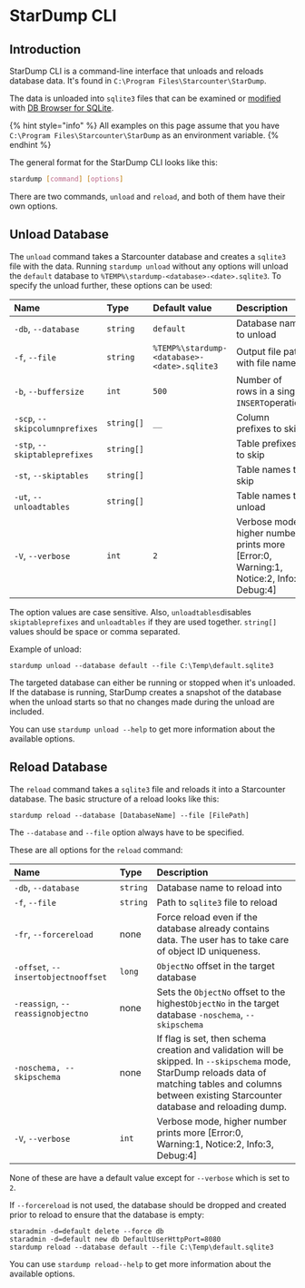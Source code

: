 # StarDump CLI

## Introduction

StarDump CLI is a command-line interface that unloads and reloads database data. It's found in `C:\Program Files\Starcounter\StarDump`.  

The data is unloaded into `sqlite3` files that can be examined or [modified](unload-reload.md#modify-the-schema-in-the-database) with [DB Browser for SQLite](http://sqlitebrowser.org/).

{% hint style="info" %}
All examples on this page assume that you have `C:\Program Files\Starcounter\StarDump` as an environment variable.
{% endhint %}

The general format for the StarDump CLI looks like this:

```bash
stardump [command] [options]
```

There are two commands, `unload` and `reload`, and both of them have their own options.

## Unload Database

The `unload` command takes a Starcounter database and creates a `sqlite3` file with the data. Running `stardump unload` without any options will unload the `default` database to `%TEMP%\stardump-<database>-<date>.sqlite3`. To specify the unload further, these options can be used:

| Name | Type | Default value | Description |
| :--- | :--- | :--- | :--- |
| `-db`, `--database` | `string` | `default` | Database name to unload |
| `-f`, `--file` | `string` | `%TEMP%\stardump-<database>-<date>.sqlite3` | Output file path with file name |
| `-b`, `--buffersize` | `int` | `500` | Number of rows in a single `INSERT`operation |
| `-scp`, `--skipcolumnprefixes` | `string[]` | `__` | Column prefixes to skip |
| `-stp`, `--skiptableprefixes` | `string[]` |  | Table prefixes to skip |
| `-st`, `--skiptables` | `string[]` |  | Table names to skip |
| `-ut`, `--unloadtables` | `string[]` |  | Table names to unload |
| `-V`, `--verbose` | `int` | `2` | Verbose mode, higher number prints more \[Error:0, Warning:1, Notice:2, Info:3, Debug:4\] |

The option values are case sensitive. Also,  `unloadtables`disables `skiptableprefixes` and `unloadtables` if they are used together. `string[]` values should be space or comma separated.

Example of unload:

```text
stardump unload --database default --file C:\Temp\default.sqlite3
```

The targeted database can either be running or stopped when it's unloaded. If the database is running, StarDump creates a snapshot of the database when the unload starts so that no changes made during the unload are included. 

You can use `stardump unload --help` to get more information about the available options.

## Reload Database



The `reload` command takes a `sqlite3` file and reloads it into a Starcounter database. The basic structure of a reload looks like this:

```text
stardump reload --database [DatabaseName] --file [FilePath]
```

The `--database` and `--file` option always have to be specified. 

These are all options for the `reload` command:

| Name | Type | Description |
| :--- | :--- | :--- |
| `-db`, `--database` | `string` | Database name to reload into |
| `-f`, `--file` | `string` | Path to `sqlite3` file to reload |
| `-fr`, `--forcereload` | none | Force reload even if the database already contains data. The user has to take care of object ID uniqueness. |
| `-offset`, `--insertobjectnooffset` | `long` | `ObjectNo` offset in the target database |
| `-reassign`, `--reassignobjectno` | none | Sets the `ObjectNo` offset to the highest`ObjectNo` in the target database `-noschema`, `--skipschema` |
| `-noschema, --skipschema` | none | If flag is set, then schema creation and validation will be skipped.   In `--skipschema` mode, StarDump reloads data of matching tables and columns between existing Starcounter database and reloading dump. |
| `-V`, `--verbose` | `int` | Verbose mode, higher number prints more \[Error:0, Warning:1, Notice:2, Info:3, Debug:4\] |

None of these are have a default value except for `--verbose` which is set to `2`.

If `--forcereload` is not used, the database should be dropped and created prior to reload to ensure that the database is empty:

```text
staradmin -d=default delete --force db
staradmin -d=default new db DefaultUserHttpPort=8080
stardump reload --database default --file C:\Temp\default.sqlite3
```

You can use `stardump reload--help` to get more information about the available options.

